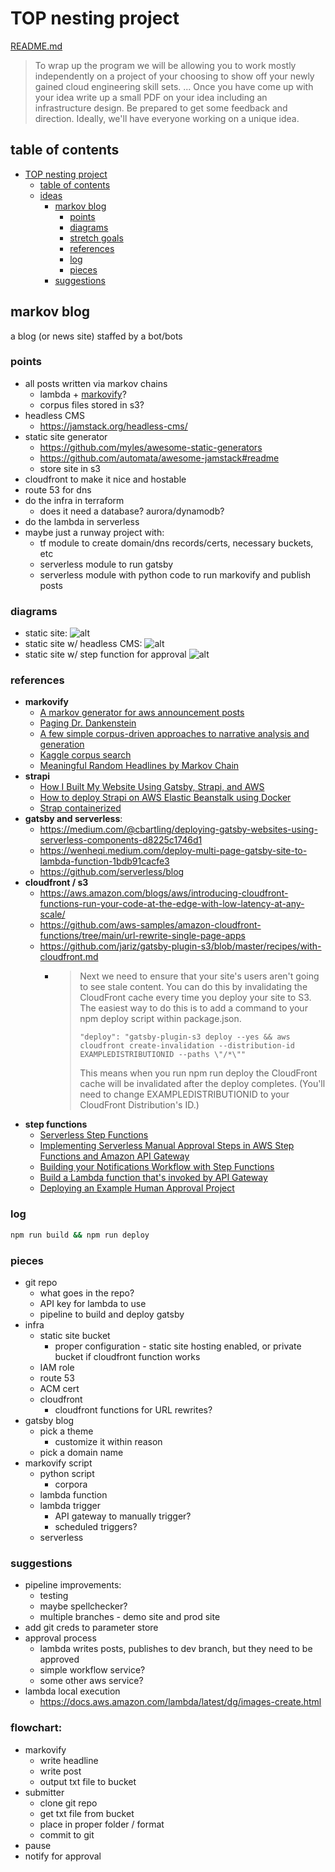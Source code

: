 # TOP nesting project

[README.md](https://bitbucket.org/corpinfo/top-training-material/src/master/nesting-project/)

> To wrap up the program we will be allowing you to work mostly independently on a project of your choosing to show off your newly gained cloud engineering skill sets.
> ...
> Once you have come up with your idea write up a small PDF on your idea including an infrastructure design. Be prepared to get some feedback and direction. Ideally, we'll have everyone working on a unique idea.

## table of contents

- [TOP nesting project](#top-nesting-project)
  - [table of contents](#table-of-contents)
  - [ideas](#ideas)
    - [markov blog](#markov-blog)
      - [points](#points)
      - [diagrams](#diagrams)
      - [stretch goals](#stretch-goals)
      - [references](#references)
      - [log](#log)
      - [pieces](#pieces)
    - [suggestions](#suggestions)


## markov blog

a blog (or news site) staffed by a bot/bots

### points

- all posts written via markov chains
  - lambda + [markovify](https://github.com/jsvine/markovify)?
  - corpus files stored in s3?
- headless CMS
  - https://jamstack.org/headless-cms/
- static site generator
  - https://github.com/myles/awesome-static-generators
  - https://github.com/automata/awesome-jamstack#readme
  - store site in s3
- cloudfront to make it nice and hostable
- route 53 for dns
- do the infra in terraform
  - does it need a database? aurora/dynamodb?
- do the lambda in serverless
- maybe just a runway project with:
  - tf module to create domain/dns records/certs, necessary buckets, etc
  - serverless module to run gatsby
  - serverless module with python code to run markovify and publish posts

### diagrams

- static site:
  ![alt](/img/markovblog_v1.png)
- static site w/ headless CMS:
  ![alt](/img/markovblog_v2.png)
- static site w/ step function for approval
  ![alt](/img/markovblog_v3.png)

### references

- **markovify**
  - [A markov generator for aws announcement posts](https://github.com/kkuchta/aws_markov)
  - [Paging Dr. Dankenstein](https://www.eivindarvesen.com/blog/2018/06/20/paging-dr--dankenstein)
  - [A few simple corpus-driven approaches to narrative analysis and generation](https://colab.research.google.com/github/aparrish/corpus-driven-narrative-generation/blob/master/corpus-driven-narrative-generation.ipynb)
  - [Kaggle corpus search](https://www.kaggle.com/datasets?search=corpus)
  - [Meaningful Random Headlines by Markov Chain](https://www.kaggle.com/nulldata/meaningful-random-headlines-by-markov-chain)
- **strapi**
  - [How I Built My Website Using Gatsby, Strapi, and AWS](https://www.thedevdoctor.com/blog/how-i-built-my-website-using-gatsby-strapi-and-aws/)
  - [How to deploy Strapi on AWS Elastic Beanstalk using Docker](https://purple.telstra.com/blog/how-to-deploy-strapi-on-aws-elastic-beanstalk-using-docker)
  - [Strap containerized](https://github.com/strapi/strapi-docker)
- **gatsby and serverless**:
  - https://medium.com/@cbartling/deploying-gatsby-websites-using-serverless-components-d8225c1746d1
  - https://wenheqi.medium.com/deploy-multi-page-gatsby-site-to-lambda-function-1bdb91cacfe3
  - https://github.com/serverless/blog
- **cloudfront / s3**
  - https://aws.amazon.com/blogs/aws/introducing-cloudfront-functions-run-your-code-at-the-edge-with-low-latency-at-any-scale/
  - https://github.com/aws-samples/amazon-cloudfront-functions/tree/main/url-rewrite-single-page-apps
  - https://github.com/jariz/gatsby-plugin-s3/blob/master/recipes/with-cloudfront.md
    - >Next we need to ensure that your site's users aren't going to see stale content. You can do this by invalidating the CloudFront cache every time you deploy your site to S3. The easiest way to do this is to add a command to your npm deploy script within package.json.  
      > ```
      > "deploy": "gatsby-plugin-s3 deploy --yes && aws cloudfront create-invalidation --distribution-id EXAMPLEDISTRIBUTIONID --paths \"/*\""
      > ```
      > This means when you run npm run deploy the CloudFront cache will be invalidated after the deploy completes. (You'll need to change EXAMPLEDISTRIBUTIONID to your CloudFront Distribution's ID.)
- **step functions**
  - [Serverless Step Functions](https://www.serverless.com/plugins/serverless-step-functions)
  - [Implementing Serverless Manual Approval Steps in AWS Step Functions and Amazon API Gateway](https://aws.amazon.com/blogs/compute/implementing-serverless-manual-approval-steps-in-aws-step-functions-and-amazon-api-gateway/)
  - [Building your Notifications Workflow with Step Functions](https://github.com/aws-samples/aws-step-functions-notification-workflow)
  - [Build a Lambda function that's invoked by API Gateway](https://emshea.com/post/serverless-getting-started#4-build-a-lambda-function-thats-invoked-by-api-gateway)
  - [Deploying an Example Human Approval Project](https://docs.aws.amazon.com/step-functions/latest/dg/tutorial-human-approval.html)


### log

```sh
npm run build && npm run deploy

```

### pieces

- git repo
  - what goes in the repo?
  - API key for lambda to use
  - pipeline to build and deploy gatsby
- infra
  - static site bucket
    - proper configuration - static site hosting enabled, or private bucket if cloudfront function works
  - IAM role
  - route 53
  - ACM cert
  - cloudfront
    - cloudfront functions for URL rewrites?
- gatsby blog
  - pick a theme
    - customize it within reason
  - pick a domain name
- markovify script
  - python script
    - corpora
  - lambda function
  - lambda trigger
    - API gateway to manually trigger?
    - scheduled triggers?
  - serverless


### suggestions

- pipeline improvements:
  - testing
  - maybe spellchecker?
  - multiple branches - demo site and prod site
- add git creds to parameter store
- approval process
  - lambda writes posts, publishes to dev branch, but they need to be approved
  - simple workflow service?
  - some other aws service?
- lambda local execution
  - https://docs.aws.amazon.com/lambda/latest/dg/images-create.html


### flowchart:

- markovify
  - write headline
  - write post
  - output txt file to bucket
- submitter
  - clone git repo
  - get txt file from bucket
  - place in proper folder / format
  - commit to git
- pause
- notify for approval